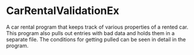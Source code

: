 # CarRentalValidationEx
A car rental program that keeps track of various properties of a rented car. This program also pulls out entries with bad data and holds them in a separate file. The conditions for getting pulled can be seen in detail in the program.

